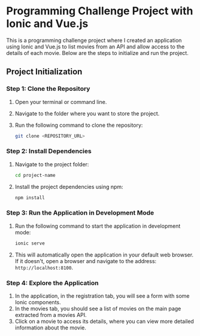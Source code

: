 
# Programming Challenge Project with Ionic and Vue.js

This is a programming challenge project where I created an application using Ionic and Vue.js to list movies from an API and allow access to the details of each movie. Below are the steps to initialize and run the project.

## Project Initialization

### Step 1: Clone the Repository
1. Open your terminal or command line.
2. Navigate to the folder where you want to store the project.
3. Run the following command to clone the repository:

   ```bash
   git clone <REPOSITORY_URL>
   ```

### Step 2: Install Dependencies
1. Navigate to the project folder:

   ```bash
   cd project-name
   ```

2. Install the project dependencies using npm:

   ```bash
   npm install
   ```
   
### Step 3: Run the Application in Development Mode
1. Run the following command to start the application in development mode:

   ```bash
   ionic serve
   ```

2. This will automatically open the application in your default web browser. If it doesn't, open a browser and navigate to the address: `http://localhost:8100`.

### Step 4: Explore the Application
1. In the application, in the registration tab, you will see a form with some Ionic components.
2. In the movies tab, you should see a list of movies on the main page extracted from a movies API.
3. Click on a movie to access its details, where you can view more detailed information about the movie.

